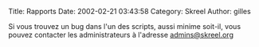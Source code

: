 Title: Rapports
Date: 2002-02-21 03:43:58
Category: Skreel
Author: gilles

Si vous trouvez un bug dans l'un des scripts, aussi minime soit-il, vous pouvez contacter les administrateurs à l'adresse [admins@skreel.org](mailto:admins@skreel.org)